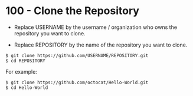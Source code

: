 # 100 - Clone the Repository

- Replace USERNAME by the username / organization who owns the repository you want to clone.

- Replace REPOSITORY by the name of the repository you want to clone.

```
$ git clone https://github.com/USERNAME/REPOSITORY.git
$ cd REPOSITORY
```

For example:

```
$ git clone https://github.com/octocat/Hello-World.git
$ cd Hello-World
```
